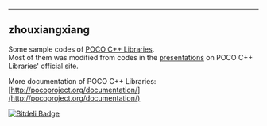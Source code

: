 -------------
zhouxiangxiang
-------------

Some sample codes of [POCO C++ Libraries](http://pocoproject.org/).  
Most of them was modified from codes in the [presentations](http://pocoproject.org/slides/) on POCO C++ Libraries' official site.

More documentation of POCO C++ Libraries:  
[http://pocoproject.org/documentation/](http://pocoproject.org/documentation/)

[![Bitdeli Badge](https://d2weczhvl823v0.cloudfront.net/wancw/poco-examples/trend.png)](https://bitdeli.com/free "Bitdeli Badge")
